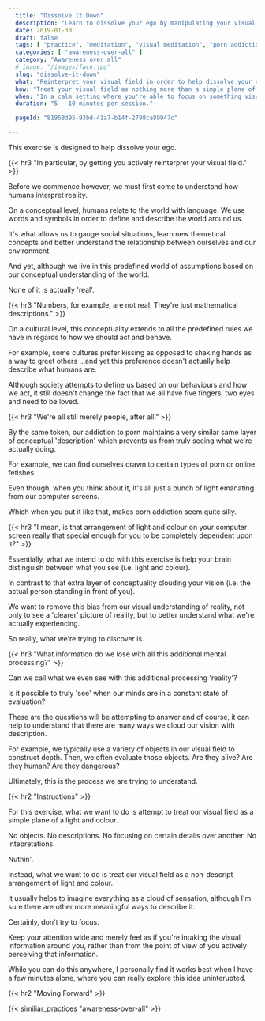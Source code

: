 ```yaml
---
  title: "Dissolve It Down"
  description: "Learn to dissolve your ego by manipulating your visual perception of reality. treat your visual field as a simple plane of a light and colour."
  date: 2019-01-30
  draft: false
  tags: [ "practice", "meditation", "visual meditation", "porn addiction", "addiction", "awareness", "awareness exercises", "perspective", "nofap", "neverfap", "neverfap deluxe" ]
  categories: [ "awareness-over-all" ]
  category: "Awareness over all"
  # image: "/images/face.jpg"
  slug: "dissolve-it-down"
  what: "Reinterpret your visual field in order to help dissolve your ego."
  how: "Treat your visual field as nothing more than a simple plane of a light and colour."
  when: "In a calm setting where you're able to focus on something visually."
  duration: "5 - 10 minutes per session."

  pageId: "81958d95-93bd-41a7-b14f-2798ca89947c"

---
```


<!-- VERY HAPPY WITH EDIT -->

This exercise is designed to help dissolve your ego.


{{< hr3 "In particular, by getting you actively reinterpret your visual field." >}}


Before we commence however, we must first come to understand how humans interpret reality.

On a conceptual level, humans relate to the world with language. We use words and symbols in order to define and describe the world around us.

It's what allows us to gauge social situations, learn new theoretical concepts and better understand the relationship between ourselves and our environment.

And yet, although we live in this predefined world of assumptions based on our conceptual understanding of the world.

None of it is actually 'real'.


{{< hr3 "Numbers, for example, are not real. They're just mathematical descriptions." >}}


On a cultural level, this conceptuality extends to all the predefined rules we have in regards to how we should act and behave.

For example, some cultures prefer kissing as opposed to shaking hands as a way to greet others ...and yet this preference doesn't actually help describe what humans are.

Although society attempts to define us based on our behaviours and how we act, it still doesn't change the fact that we all have five fingers, two eyes and need to be loved.


{{< hr3 "We're all still merely people, after all." >}}


By the same token, our addiction to porn maintains a very similar same layer of conceptual 'description' which prevents us from truly seeing what we're actually doing.

For example, we can find ourselves drawn to certain types of porn or online fetishes.

Even though, when you think about it, it's all just a bunch of light emanating from our computer screens.

Which when you put it like that, makes porn addiction seem quite silly.


{{< hr3 "I mean, is that arrangement of light and colour on your computer screen really that special enough for you to be completely dependent upon it?" >}}


Essentially, what we intend to do with this exercise is help your brain distinguish between what you see (i.e. light and colour).

In contrast to that extra layer of conceptuality clouding your vision (i.e. the actual person standing in front of you).

We want to remove this bias from our visual understanding of reality, not only to see a 'clearer' picture of reality, but to better understand what we're actually experiencing.

So really, what we're trying to discover is.


{{< hr3 "What information do we lose with all this additional mental processing?" >}}


Can we call what we even see with this additional processing 'reality'?

Is it possible to truly 'see' when our minds are in a constant state of evaluation?

These are the questions will be attempting to answer and of course, it can help to understand that there are many ways we cloud our vision with description.

For example, we typically use a variety of objects in our visual field to construct depth. Then, we often evaluate those objects. Are they alive? Are they human? Are they dangerous?

Ultimately, this is the process we are trying to understand.


{{< hr2 "Instructions" >}}


For this exercise, what we want to do is attempt to treat our visual field as a simple plane of a light and colour. 

No objects. No descriptions. No focusing on certain details over another. No intepretations.

Nuthin'.

Instead, what we want to do is treat our visual field as a non-descript arrangement of light and colour.

It usually helps to imagine everything as a cloud of sensation, although I'm sure there are other more meaningful ways to describe it.

Certainly, don't try to focus. 

Keep your attention wide and merely feel as if you're intaking the visual information around you, rather than from the point of view of you actively perceiving that information.

While you can do this anywhere, I personally find it works best when I have a few minutes alone, where you can really explore this idea uninterupted.

<!-- If you want to take it a step further, ask yourself this question: 


{{< hr4 "Who or what is intepreting this vision? Does it exist within this cloud of sensation? " >}}


Although I wouldn't worry about it too much for now. 

Honestly, just focus on dissolving that visual field. It's hard enough on it's own.

It's a more advanced concept we will explore in future once we've mastered these more simpler exercises.  -->


{{< hr2 "Moving Forward" >}}


{{< similiar_practices "awareness-over-all" >}}

